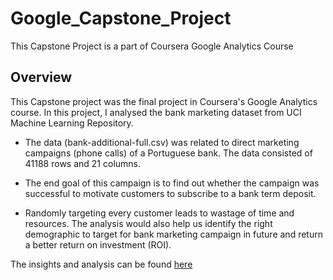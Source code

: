 # Google_Capstone_Project
This Capstone Project is a part of Coursera Google Analytics Course
## Overview
This Capstone project was the final project in Coursera's Google Analytics course. In this project, I analysed the bank marketing dataset from UCI Machine Learning Repository.

* The data (bank-additional-full.csv) was related to direct marketing campaigns (phone calls) of a Portuguese bank. The data consisted of 41188 rows and 21 columns.

* The end goal of this campaign is to find out whether the campaign was successful to motivate customers to subscribe to a bank term deposit.

* Randomly targeting every customer leads to wastage of time and resources. The analysis would also help us identify the right demographic to target for bank marketing campaign in future and return a better return on investment (ROI).

The insights and analysis can be found [here](
https://github.com/jyotisood/Google_Capstone_Project/blob/main/Bank%20Marketing%20Analysis.pdf)
